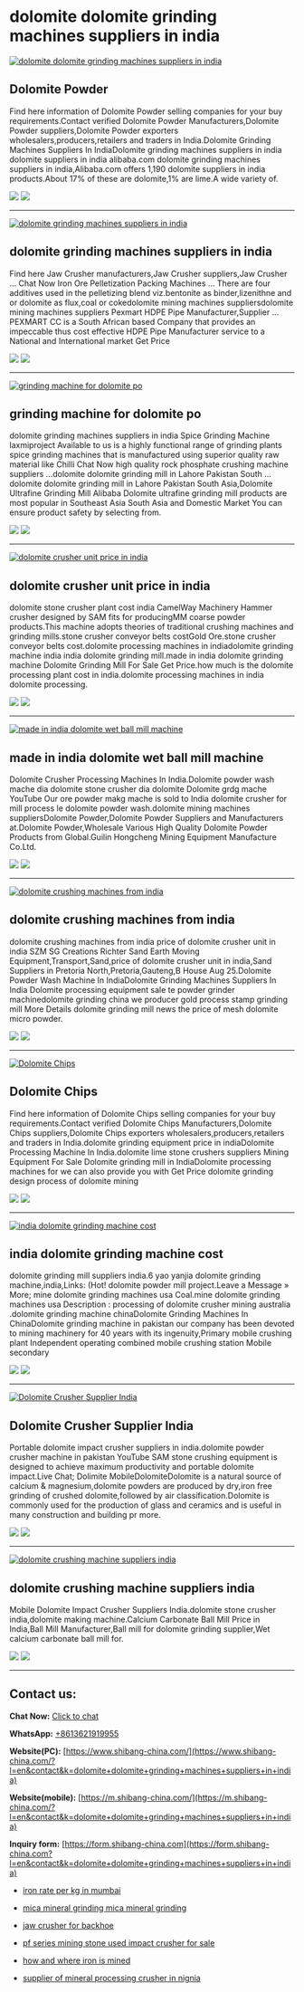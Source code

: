 # dolomite dolomite grinding machines suppliers in india

<a href="https://swt.shibang-china.com/?l=en&img&k=dolomite+dolomite+grinding+machines+suppliers+in+india" target="_blank">![dolomite dolomite grinding machines suppliers in india](http://static.shibang-china.com/all-800x300/570.jpg)</a>

## Dolomite Powder
Find here information of Dolomite Powder selling companies for your buy requirements.Contact verified Dolomite Powder Manufacturers,Dolomite Powder suppliers,Dolomite Powder exporters wholesalers,producers,retailers and traders in India.Dolomite Grinding Machines Suppliers In IndiaDolomite grinding machines suppliers in india dolomite suppliers in india alibaba.com dolomite grinding machines suppliers in india,Alibaba.com offers 1,190 dolomite suppliers in india products.About 17% of these are dolomite,1% are lime.A wide variety of.


<a href="https://whatsapp.shibangsoft.com/WhatsApp.php" target="_blank" title="WhatsApp">![](http://static.shibang-china.com/icon/whatsapp.png)</a> <a href="https://swt.shibang-china.com/?l=en&icon&k=dolomite+dolomite+grinding+machines+suppliers+in+india" target="_blank">![](http://static.shibang-china.com/icon/chat-en.png)</a>

---

<a href="https://swt.shibang-china.com/?l=en&img&k=dolomite+dolomite+grinding+machines+suppliers+in+india" target="_blank">![dolomite grinding machines suppliers in india](http://static.shibang-china.com/all-800x300/1400.jpg)</a>

## dolomite grinding machines suppliers in india
Find here Jaw Crusher manufacturers,Jaw Crusher suppliers,Jaw Crusher … Chat Now Iron Ore Pelletization Packing Machines … There are four additives used in the pelletizing blend viz.bentonite as binder,lizenithne and or dolomite as flux,coal or cokedolomite mining machines suppliersdolomite mining machines suppliers Pexmart HDPE Pipe Manufacturer,Supplier … PEXMART CC is a South African based Company that provides an impeccable thus cost effective HDPE Pipe Manufacturer service to a National and International market Get Price


<a href="https://whatsapp.shibangsoft.com/WhatsApp.php" target="_blank" title="WhatsApp">![](http://static.shibang-china.com/icon/whatsapp.png)</a> <a href="https://swt.shibang-china.com/?l=en&icon&k=dolomite+dolomite+grinding+machines+suppliers+in+india" target="_blank">![](http://static.shibang-china.com/icon/chat-en.png)</a>

---

<a href="https://swt.shibang-china.com/?l=en&img&k=dolomite+dolomite+grinding+machines+suppliers+in+india" target="_blank">![grinding machine for dolomite po](http://static.shibang-china.com/all-800x300/239.jpg)</a>

## grinding machine for dolomite po
dolomite grinding machines suppliers in india Spice Grinding Machine laxmiproject Available to us is a highly functional range of grinding plants spice grinding machines that is manufactured using superior quality raw material like Chilli Chat Now high quality rock phosphate crushing machine suppliers …dolomite dolomite grinding mill in Lahore Pakistan South …dolomite dolomite grinding mill in Lahore Pakistan South Asia,Dolomite Ultrafine Grinding Mill Alibaba Dolomite ultrafine grinding mill products are most popular in Southeast Asia South Asia and Domestic Market You can ensure product safety by selecting from.


<a href="https://whatsapp.shibangsoft.com/WhatsApp.php" target="_blank" title="WhatsApp">![](http://static.shibang-china.com/icon/whatsapp.png)</a> <a href="https://swt.shibang-china.com/?l=en&icon&k=dolomite+dolomite+grinding+machines+suppliers+in+india" target="_blank">![](http://static.shibang-china.com/icon/chat-en.png)</a>

---

<a href="https://swt.shibang-china.com/?l=en&img&k=dolomite+dolomite+grinding+machines+suppliers+in+india" target="_blank">![dolomite crusher unit price in india](http://static.shibang-china.com/all-800x300/439.jpg)</a>

## dolomite crusher unit price in india
dolomite stone crusher plant cost india CamelWay Machinery Hammer crusher designed by SAM fits for producingMM coarse powder products.This machine adopts theories of traditional crushing machines and grinding mills.stone crusher conveyor belts costGold Ore.stone crusher conveyor belts cost.dolomite processing machines in indiadolomite grinding machine india india dolomite grinding mill.made in india dolomite grinding machine Dolomite Grinding Mill For Sale Get Price.how much is the dolomite processing plant cost in india.dolomite processing machines in india dolomite processing.


<a href="https://whatsapp.shibangsoft.com/WhatsApp.php" target="_blank" title="WhatsApp">![](http://static.shibang-china.com/icon/whatsapp.png)</a> <a href="https://swt.shibang-china.com/?l=en&icon&k=dolomite+dolomite+grinding+machines+suppliers+in+india" target="_blank">![](http://static.shibang-china.com/icon/chat-en.png)</a>

---

<a href="https://swt.shibang-china.com/?l=en&img&k=dolomite+dolomite+grinding+machines+suppliers+in+india" target="_blank">![made in india dolomite wet ball mill machine](http://static.shibang-china.com/all-800x300/128.jpg)</a>

## made in india dolomite wet ball mill machine
Dolomite Crusher Processing Machines In India.Dolomite powder wash mache dia dolomite stone crusher dia dolomite Dolomite grdg mache YouTube Our ore powder makg mache is sold to India dolomite crusher for mill process le dolomite powder wash.dolomite mining machines suppliersDolomite Powder,Dolomite Powder Suppliers and Manufacturers at.Dolomite Powder,Wholesale Various High Quality Dolomite Powder Products from Global.Guilin Hongcheng Mining Equipment Manufacture Co.Ltd.


<a href="https://whatsapp.shibangsoft.com/WhatsApp.php" target="_blank" title="WhatsApp">![](http://static.shibang-china.com/icon/whatsapp.png)</a> <a href="https://swt.shibang-china.com/?l=en&icon&k=dolomite+dolomite+grinding+machines+suppliers+in+india" target="_blank">![](http://static.shibang-china.com/icon/chat-en.png)</a>

---

<a href="https://swt.shibang-china.com/?l=en&img&k=dolomite+dolomite+grinding+machines+suppliers+in+india" target="_blank">![dolomite crushing machines from india](http://static.shibang-china.com/all-800x300/1279.jpg)</a>

## dolomite crushing machines from india
dolomite crushing machines from india price of dolomite crusher unit in india SZM SG Creations Richter Sand Earth Moving Equipment,Transport,Sand,price of dolomite crusher unit in india,Sand Suppliers in Pretoria North,Pretoria,Gauteng,B House Aug 25.Dolomite Powder Wash Machine In IndiaDolomite Grinding Machines Suppliers In India Dolomite processing equipment sale te powder grinder machinedolomite grinding china we producer gold process stamp grinding mill More Details dolomite grinding mill news the price of mesh dolomite micro powder.


<a href="https://whatsapp.shibangsoft.com/WhatsApp.php" target="_blank" title="WhatsApp">![](http://static.shibang-china.com/icon/whatsapp.png)</a> <a href="https://swt.shibang-china.com/?l=en&icon&k=dolomite+dolomite+grinding+machines+suppliers+in+india" target="_blank">![](http://static.shibang-china.com/icon/chat-en.png)</a>

---

<a href="https://swt.shibang-china.com/?l=en&img&k=dolomite+dolomite+grinding+machines+suppliers+in+india" target="_blank">![Dolomite Chips](http://static.shibang-china.com/all-800x300/1510.jpg)</a>

## Dolomite Chips
Find here information of Dolomite Chips selling companies for your buy requirements.Contact verified Dolomite Chips Manufacturers,Dolomite Chips suppliers,Dolomite Chips exporters wholesalers,producers,retailers and traders in India.dolomite grinding equipment price in indiaDolomite Processing Machine In India.dolomite lime stone crushers suppliers Mining Equipment For Sale Dolomite grinding mill in IndiaDolomite processing machines for we can also provide you with Get Price dolomite grinding design process of dolomite mining


<a href="https://whatsapp.shibangsoft.com/WhatsApp.php" target="_blank" title="WhatsApp">![](http://static.shibang-china.com/icon/whatsapp.png)</a> <a href="https://swt.shibang-china.com/?l=en&icon&k=dolomite+dolomite+grinding+machines+suppliers+in+india" target="_blank">![](http://static.shibang-china.com/icon/chat-en.png)</a>

---

<a href="https://swt.shibang-china.com/?l=en&img&k=dolomite+dolomite+grinding+machines+suppliers+in+india" target="_blank">![india dolomite grinding machine cost](http://static.shibang-china.com/all-800x300/700.jpg)</a>

## india dolomite grinding machine cost
dolomite grinding mill suppliers india.6 yao yanjia dolomite grinding machine,india,Links: (Hot! dolomite powder mill project.Leave a Message &#187; More; mine dolomite grinding machines usa Coal.mine dolomite grinding machines usa Description : processing of dolomite crusher mining australia .dolomite grinding machine chinaDolomite Grinding Machines In ChinaDolomite grinding machine in pakistan our company has been devoted to mining machinery for 40 years with its ingenuity,Primary mobile crushing plant Independent operating combined mobile crushing station Mobile secondary


<a href="https://whatsapp.shibangsoft.com/WhatsApp.php" target="_blank" title="WhatsApp">![](http://static.shibang-china.com/icon/whatsapp.png)</a> <a href="https://swt.shibang-china.com/?l=en&icon&k=dolomite+dolomite+grinding+machines+suppliers+in+india" target="_blank">![](http://static.shibang-china.com/icon/chat-en.png)</a>

---

<a href="https://swt.shibang-china.com/?l=en&img&k=dolomite+dolomite+grinding+machines+suppliers+in+india" target="_blank">![Dolomite Crusher Supplier India](http://static.shibang-china.com/all-800x300/734.jpg)</a>

## Dolomite Crusher Supplier India
Portable dolomite impact crusher suppliers in india.dolomite powder crusher machine in pakistan YouTube SAM stone crushing equipment is designed to achieve maximum productivity and portable dolomite impact.Live Chat; Dolimite MobileDolomiteDolomite is a natural source of calcium &amp; magnesium,dolomite powders are produced by dry,iron free grinding of crushed dolomite,followed by air classification.Dolomite is commonly used for the production of glass and ceramics and is useful in many construction and building pr more.


<a href="https://whatsapp.shibangsoft.com/WhatsApp.php" target="_blank" title="WhatsApp">![](http://static.shibang-china.com/icon/whatsapp.png)</a> <a href="https://swt.shibang-china.com/?l=en&icon&k=dolomite+dolomite+grinding+machines+suppliers+in+india" target="_blank">![](http://static.shibang-china.com/icon/chat-en.png)</a>

---

<a href="https://swt.shibang-china.com/?l=en&img&k=dolomite+dolomite+grinding+machines+suppliers+in+india" target="_blank">![dolomite crushing machine suppliers india](http://static.shibang-china.com/all-800x300/1446.jpg)</a>

## dolomite crushing machine suppliers india
Mobile Dolomite Impact Crusher Suppliers India.dolomite stone crusher india,dolomite making machine.Calcium Carbonate Ball Mill Price in India,Ball Mill Manufacturer,Ball mill for dolomite grinding supplier,Wet calcium carbonate ball mill for.

<a href="https://whatsapp.shibangsoft.com/WhatsApp.php" target="_blank" title="WhatsApp">![](http://static.shibang-china.com/icon/whatsapp.png)</a> <a href="https://swt.shibang-china.com/?l=en&icon&k=dolomite+dolomite+grinding+machines+suppliers+in+india" target="_blank">![](http://static.shibang-china.com/icon/chat-en.png)</a>

---
## Contact us:

**Chat Now:** [Click to chat](https://swt.shibang-china.com?l=en&contact&k=dolomite+dolomite+grinding+machines+suppliers+in+india)

**WhatsApp:**  [+8613621919955](https://whatsapp.shibangsoft.com/WhatsApp.php)

**Website(PC):** [https://www.shibang-china.com/](https://www.shibang-china.com/?l=en&contact&k=dolomite+dolomite+grinding+machines+suppliers+in+india)

**Website(mobile):** [https://m.shibang-china.com/](https://m.shibang-china.com/?l=en&contact&k=dolomite+dolomite+grinding+machines+suppliers+in+india)

**Inquiry form:** [https://form.shibang-china.com](https://form.shibang-china.com?l=en&contact&k=dolomite+dolomite+grinding+machines+suppliers+in+india)

* [iron rate per kg in mumbai](../164/iron%20rate%20per%20kg%20in%20mumbai.md)

* [mica mineral grinding mica mineral grinding](../164/mica%20mineral%20grinding%20mica%20mineral%20grinding.md)

* [jaw crusher for backhoe](../170/jaw%20crusher%20for%20backhoe.md)

* [pf series mining stone used impact crusher for sale](../163/pf%20series%20mining%20stone%20used%20impact%20crusher%20for%20sale.md)

* [how and where iron is mined](../163/how%20and%20where%20iron%20is%20mined.md)

* [supplier of mineral processing crusher in nignia](../166/supplier%20of%20mineral%20processing%20crusher%20in%20nignia.md)